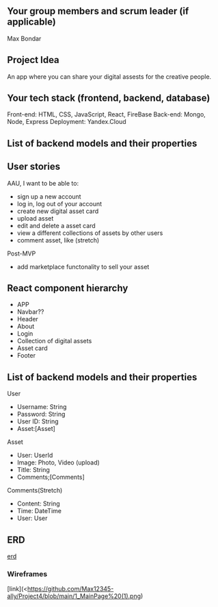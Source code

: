 ## Your group members and scrum leader (if applicable)

Max Bondar

## Project Idea

An app where you can share your digital assests for the creative people.

## Your tech stack (frontend, backend, database)

Front-end: HTML, CSS, JavaScript, React, FireBase
Back-end: Mongo, Node, Express
Deployment: Yandex.Cloud

## List of backend models and their properties

## User stories

AAU, I want to be able to:

- sign up a new account
- log in, log out of your account
- create new digital asset card
- upload asset
- edit and delete a asset card
- view a different collections of assets by other users
- comment asset, like (stretch)

Post-MVP

- add marketplace functonality to sell your asset

## React component hierarchy

- APP
- Navbar??
- Header
- About
- Login
- Collection of digital assets
- Asset card
- Footer

## List of backend models and their properties

User

- Username: String
- Password: String
- User ID: String
- Asset:[Asset]

Asset

- User: UserId
- Image: Photo, Video (upload)
- Title: String
- Comments;[Comments]

Comments(Stretch)

- Content: String
- Time: DateTime
- User: User

## ERD

[erd](https://github.com/Max12345-ally/Project4/blob/main/2022-12-23%2018.23.49.jpg)

### Wireframes

[link](<https://github.com/Max12345-ally/Project4/blob/main/1_MainPage%20(1).png)
